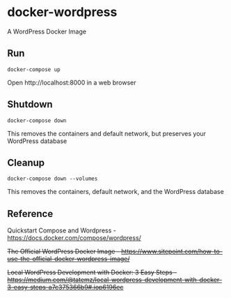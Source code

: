 # docker-wordpress

A WordPress Docker Image

## Run

```
docker-compose up
```
Open http://localhost:8000 in a web browser

## Shutdown

```
docker-compose down
```
This removes the containers and default network, but preserves your WordPress database

## Cleanup

```
docker-compose down --volumes
```
This removes the containers, default network, and the WordPress database

## Reference

Quickstart Compose and Wordpress - https://docs.docker.com/compose/wordpress/

~~The Official WordPress Docker Image - https://www.sitepoint.com/how-to-use-the-official-docker-wordpress-image/~~

~~Local WordPress Development with Docker: 3 Easy Steps - https://medium.com/@tatemz/local-wordpress-development-with-docker-3-easy-steps-a7c375366b9#.iop6196ec~~
